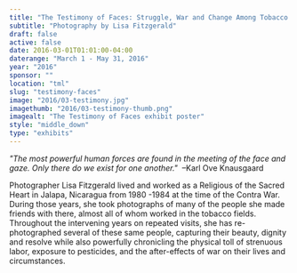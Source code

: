 ```yaml
---
title: "The Testimony of Faces: Struggle, War and Change Among Tobacco Workers in Jalapa, Nicaragua"
subtitle: "Photography by Lisa Fitzgerald"
draft: false
active: false
date: 2016-03-01T01:01:00-04:00
daterange: "March 1 - May 31, 2016"
year: "2016"
sponsor: ""
location: "tml"
slug: "testimony-faces"
image: "2016/03-testimony.jpg"
imagethumb: "2016/03-testimony-thumb.png"
imagealt: "The Testimony of Faces exhibit poster"
style: "middle_down"
type: "exhibits"
---
```


<p><em>"The most powerful human forces are found in the meeting of the face and gaze. Only there do we exist for one another."</em>  –Karl Ove Knausgaard</p>
<p>Photographer Lisa Fitzgerald lived and worked as a Religious of the   Sacred Heart in Jalapa, Nicaragua from 1980 -1984 at the time of the   Contra War. During those years, she took photographs of many of the   people she made friends with there, almost all of whom worked in the   tobacco fields. Throughout the intervening years on repeated visits, she   has re-photographed several of these same people, capturing their   beauty, dignity and resolve while also powerfully chronicling the   physical toll of strenuous labor, exposure to pesticides, and the   after-effects of war on their lives and circumstances.</p>

<!--

Active:
    Yes (will appear on Exhibit's homepage)
    No (will not appear on Exhibit's homepage, but will appear in archives)

Gallery locations: 
    Burns Library (burns)
    Theology and Ministry Library (tml)
    O'Neill Level One (lvl1)
    O'Neill Level Three (lvl3)
    O'Neill Reading Room (reading)
    O'Neill Reading Room Back Wall (backwall)
    O'Neill Lobby (lobby)
    History Dept, Stokes Hall (stokes)
    Bapst Exhibits (bapsts)
    Archived Bapst Exhibits (bapstsarchive)
  
Need spaces for:

  Virtual Exhibits (virtual)
  Tip O'Neill (tiponeill)

Style:
    Poster on left, text on right (default)
    Poster on right, text on left (right)
    Poster large, centered above text (middle_top)
    Poster large, centered below text (middle_down)

Add'l images
    <img src="/theme/img/exhibits/XXXX/201X/00-XXXX.png" alt="words" class="float_left">
    <img src="/theme/img/exhibits/XXXX/201X/00-XXXX.png" alt="words" class="float_right">
    <img src="/theme/img/exhibits/XXXX/201X/00-XXXX.png" alt="words" class="center">

-->

